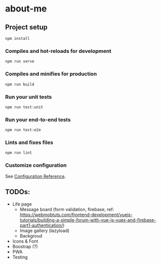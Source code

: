 # about-me

## Project setup
```
npm install
```

### Compiles and hot-reloads for development
```
npm run serve
```

### Compiles and minifies for production
```
npm run build
```

### Run your unit tests
```
npm run test:unit
```

### Run your end-to-end tests
```
npm run test:e2e
```

### Lints and fixes files
```
npm run lint
```

### Customize configuration
See [Configuration Reference](https://cli.vuejs.org/config/).

## TODOs:
* Life page
  * Message board (form validation, firebase, ref: https://webmobtuts.com/frontend-development/vuejs-tutorials/building-a-simple-forum-with-vue-js-vuex-and-firebase-part1-authentication/)
  * Image gallery (lazyload)
  * Backgroud
* Icons & Font
* Boostrap (?)
* PWA
* Testing